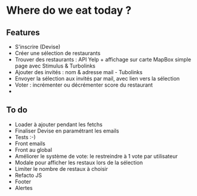 
# Where do we eat today ?

## Features
 - S'inscrire (Devise)
 - Créer une sélection de restaurants
 - Trouver des restaurants : API Yelp + affichage sur  carte MapBox simple page avec Stimulus & Turbolinks
 - Ajouter des invités : nom & adresse mail - Tubolinks
 - Envoyer la sélection aux invités par mail, avec lien vers la sélection
 - Voter : incrémenter ou décrémenter score du restaurant
 -
## To do
- Loader à ajouter pendant les fetchs
- Finaliser Devise en paramétrant les emails
- Tests :-)
- Front emails
- Front au global
- Améliorer le système de vote: le restreindre à 1 vote par utilisateur
- Modale pour afficher les restaux lors de la sélection
- Limiter le nombre de restaux à choisir
- Refacto JS
- Footer
- Alertes
